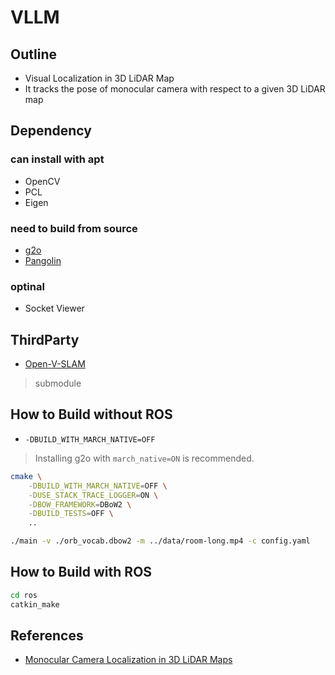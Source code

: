 # VLLM
## Outline
* Visual Localization in 3D LiDAR Map
* It tracks the pose of monocular camera with respect to a given 3D LiDAR map

## Dependency
### can install with apt
* OpenCV
* PCL
* Eigen

### need to build from source
* [g2o](https://github.com/RainerKuemmerle/g2o)
* [Pangolin](https://github.com/stevenlovegrove/Pangolin)

### optinal
* Socket Viewer

## ThirdParty
* [Open-V-SLAM](https://github.com/xdspacelab/openvslam)
> submodule


## How to Build without ROS
* `-DBUILD_WITH_MARCH_NATIVE=OFF`
> Installing g2o with `march_native=ON` is recommended.
    
``` bash
cmake \
    -DBUILD_WITH_MARCH_NATIVE=OFF \
    -DUSE_STACK_TRACE_LOGGER=ON \
    -DBOW_FRAMEWORK=DBoW2 \
    -DBUILD_TESTS=OFF \
    ..
```

``` bash
./main -v ./orb_vocab.dbow2 -m ../data/room-long.mp4 -c config.yaml
```

## How to Build with ROS
```bash 
cd ros
catkin_make
```

## References
* [Monocular Camera Localization in 3D LiDAR Maps](http://www.lifelong-navigation.eu/files/caselitz16iros.pdf)

